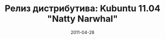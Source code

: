 ---
layout: post
title: "Релиз дистрибутива: Kubuntu 11.04 \"Natty Narwhal\""
date: 2011-04-28   
---